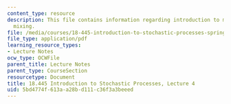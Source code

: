 ```yaml
---
content_type: resource
description: This file contains information regarding introduction to markov chain
  mixing.
file: /media/courses/18-445-introduction-to-stochastic-processes-spring-2015/5bd4774f613aa28bd111c36f3a3beeed_MIT18_445S15_lecture4.pdf
file_type: application/pdf
learning_resource_types:
- Lecture Notes
ocw_type: OCWFile
parent_title: Lecture Notes
parent_type: CourseSection
resourcetype: Document
title: 18.445 Introduction to Stochastic Processes, Lecture 4
uid: 5bd4774f-613a-a28b-d111-c36f3a3beeed
---
```

